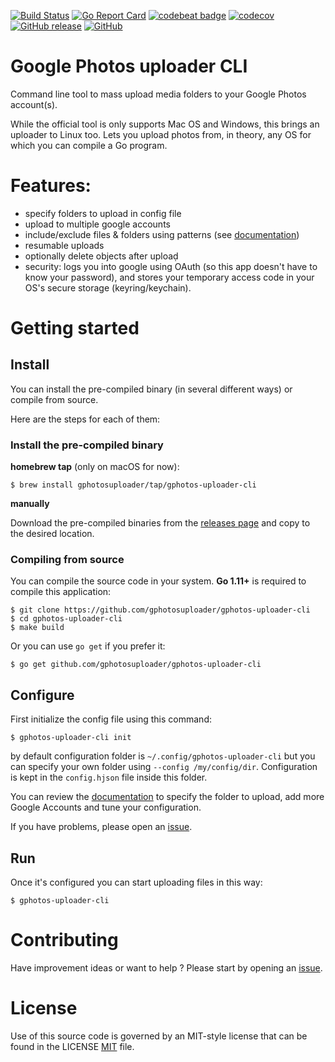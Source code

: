 [![Build Status](https://cloud.drone.io/api/badges/gphotosuploader/gphotos-uploader-cli/status.svg)](https://cloud.drone.io/gphotosuploader/gphotos-uploader-cli)
[![Go Report Card](https://goreportcard.com/badge/github.com/gphotosuploader/gphotos-uploader-cli)](https://goreportcard.com/report/github.com/gphotosuploader/gphotos-uploader-cli)
[![codebeat badge](https://codebeat.co/badges/9f3561ad-2838-456e-bc92-68988eeb376b)](https://codebeat.co/projects/github-com-gphotosuploader-gphotos-uploader-cli-master)
[![codecov](https://codecov.io/gh/gphotosuploader/gphotos-uploader-cli/branch/master/graph/badge.svg)](https://codecov.io/gh/gphotosuploader/gphotos-uploader-cli)
[![GitHub release](https://img.shields.io/github/release/gphotosuploader/gphotos-uploader-cli.svg)](https://github.com/gphotosuploader/gphotos-uploader-cli/releases/latest)
[![GitHub](https://img.shields.io/github/license/gphotosuploader/gphotos-uploader-cli.svg)](LICENSE)
<!--- [![Snap Status](https://build.snapcraft.io/badge/gphotosuploader/gphotos-uploader-cli.svg)](https://build.snapcraft.io/user/gphotosuploader/gphotos-uploader-cli) --->

# Google Photos uploader CLI

Command line tool to mass upload media folders to your Google Photos account(s).    

While the official tool is only supports Mac OS and Windows, this brings an uploader to Linux too. Lets you upload photos from, in theory, any OS for which you can compile a Go program.     

# Features:

- specify folders to upload in config file
- upload to multiple google accounts
- include/exclude files & folders using patterns (see [documentation](.docs/configuration.md))
- resumable uploads
- optionally delete objects after uploaḍ
- security: logs you into google using OAuth (so this app doesn't have to know your password), and stores your temporary access code in your OS's secure storage (keyring/keychain).

# Getting started

## Install
You can install the pre-compiled binary (in several different ways) or compile from source.

Here are the steps for each of them:

### Install the pre-compiled binary

**homebrew tap** (only on macOS for now):
```
$ brew install gphotosuploader/tap/gphotos-uploader-cli
```

**manually**

Download the pre-compiled binaries from the [releases page](https://github.com/gphotosuploader/gphotos-uploader-cli/releases/latest) and copy to the desired location.

### Compiling from source

You can compile the source code in your system. **Go 1.11+** is required to compile this application:

```
$ git clone https://github.com/gphotosuploader/gphotos-uploader-cli
$ cd gphotos-uploader-cli
$ make build
```

Or you can use `go get` if you prefer it:

```
$ go get github.com/gphotosuploader/gphotos-uploader-cli
```

## Configure
First initialize the config file using this command:
```
$ gphotos-uploader-cli init
```

by default configuration folder is `~/.config/gphotos-uploader-cli` but you can specify your own folder using `--config /my/config/dir`. Configuration is kept in the `config.hjson` file inside this folder.

You can review the [documentation](.docs/configuration.md) to specify the folder to upload, add more Google Accounts and tune your configuration.

If you have problems, please open an [issue](https://github.com/gphotosuploader/gphotos-uploader-cli/issues). 

## Run

Once it's configured you can start uploading files in this way:
``` 
$ gphotos-uploader-cli
```    

# Contributing
Have improvement ideas or want to help ? Please start by opening an [issue](https://github.com/gphotosuploader/gphotos-uploader-cli/issues). 


# License
 
 Use of this source code is governed by an MIT-style license that can be found in the LICENSE [MIT](LICENSE) file.
